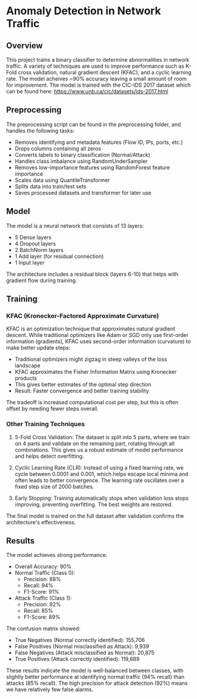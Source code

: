 # Anomaly Detection in Network Traffic

## Overview

This project trains a binary classifier to determine abnormalities in network traffic. A variety of techniques are used to improve performance such as K-Fold cross validation, 
natural gradient descent (KFAC), and a cyclic learning rate. The model acheives ~90% accuracy leaving a small amount of room for improvement. The model is trained with the CIC-IDS 2017 dataset 
which can be found here: https://www.unb.ca/cic/datasets/ids-2017.html

## Preprocessing

The preprocessing script can be found in the preprocessing folder, and handles the following tasks:
- Removes identifying and metadata features (Flow ID, IPs, ports, etc.)
- Drops columns containing all zeros
- Converts labels to binary classification (Normal/Attack)
- Handles class imbalance using RandomUnderSampler
- Removes low-importance features using RandomForest feature importance
- Scales data using QuantileTransformer
- Splits data into train/test sets
- Saves processed datasets and transformer for later use

## Model

The model is a neural network that consists of 13 layers: 

- 5 Dense layers
- 4 Dropout layers
- 2 BatchNorm layers
- 1 Add layer (for residual connection)
- 1 Input layer

The architecture includes a residual block (layers 6-10) that helps with gradient flow during training.

## Training

### KFAC (Kronecker-Factored Approximate Curvature)
KFAC is an optimization technique that approximates natural gradient descent. While traditional optimizers like Adam or SGD only use first-order information (gradients), KFAC uses second-order information (curvature) to make better update steps:

- Traditional optimizers might zigzag in steep valleys of the loss landscape
- KFAC approximates the Fisher Information Matrix using Kronecker products
- This gives better estimates of the optimal step direction
- Result: Faster convergence and better training stability

The tradeoff is increased computational cost per step, but this is often offset by needing fewer steps overall.

### Other Training Techniques
1. 5-Fold Cross Validation: The dataset is split into 5 parts, where we train on 4 parts and validate on the remaining part, rotating through all combinations. This gives us a robust estimate of model performance and helps detect overfitting.

2. Cyclic Learning Rate (CLR): Instead of using a fixed learning rate, we cycle between 0.0001 and 0.001, which helps escape local minima and often leads to better convergence. The learning rate oscillates over a fixed step size of 2000 batches.

3. Early Stopping: Training automatically stops when validation loss stops improving, preventing overfitting. The best weights are restored.

The final model is trained on the full dataset after validation confirms the architecture's effectiveness.


## Results

The model achieves strong performance:

- Overall Accuracy: 90%
- Normal Traffic (Class 0):
  - Precision: 88%
  - Recall: 94%
  - F1-Score: 91%
- Attack Traffic (Class 1):
  - Precision: 92%
  - Recall: 85%
  - F1-Score: 89%

The confusion matrix showed:
- True Negatives (Normal correctly identified): 155,706
- False Positives (Normal misclassified as Attack): 9,939
- False Negatives (Attack misclassified as Normal): 20,875
- True Positives (Attack correctly identified): 119,889

These results indicate the model is well-balanced between classes, with slightly better performance at identifying normal traffic (94% recall) than attacks (85% recall). The high precision for attack detection (92%) means we have relatively few false alarms.

